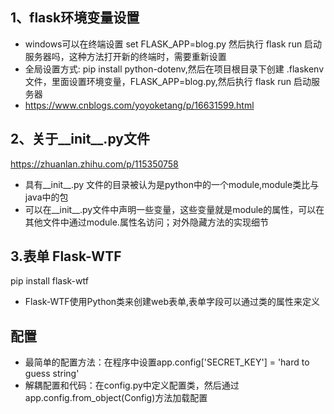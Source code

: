 ## 1、flask环境变量设置
- windows可以在终端设置 set FLASK_APP=blog.py
然后执行 flask run 启动服务器吗，这种方法打开新的终端时，需要重新设置
- 全局设置方式: pip install python-dotenv,然后在项目根目录下创建 .flaskenv 文件，里面设置环境变量，FLASK_APP=blog.py,然后执行 flask run 启动服务器
- https://www.cnblogs.com/yoyoketang/p/16631599.html

## 2、关于__init__.py文件
https://zhuanlan.zhihu.com/p/115350758
- 具有__init__.py 文件的目录被认为是python中的一个module,module类比与java中的包
- 可以在__init__.py文件中声明一些变量，这些变量就是module的属性，可以在其他文件中通过module.属性名访问；对外隐藏方法的实现细节

## 3.表单 Flask-WTF
pip install flask-wtf
- Flask-WTF使用Python类来创建web表单,表单字段可以通过类的属性来定义

## 配置
- 最简单的配置方法：在程序中设置app.config['SECRET_KEY'] = 'hard to guess string'
- 解耦配置和代码：在config.py中定义配置类，然后通过app.config.from_object(Config)方法加载配置
  
